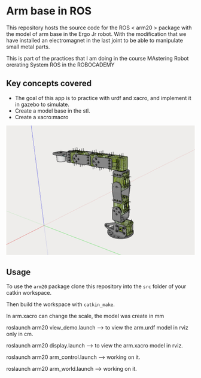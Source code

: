 # Arm base in ROS #

This repository hosts the source code for the ROS < arm20 > package with the model of arm base in the Ergo Jr robot. With the modification that we have installed an electromagnet in the last joint to be able to manipulate small metal parts.

This is part of the practices that I am doing in the course MAstering Robot orerating System ROS in the ROBOCADEMY


## Key concepts covered ##
- The goal of this app is to practice with urdf and xacro, and implement it in gazebo to simulate.
- Create a model base in the stl.
- Create a xacro:macro


![image info](./arm20/pictures/model.png)



## Usage ## 


To use the `arm20` package clone this repository into the `src` folder of your catkin workspace.

Then build the workspace with `catkin_make`.


In arm.xacro can change the scale, the model was create in mm

roslaunch arm20 view_demo.launch --> to view the arm.urdf model in rviz only in cm.

roslaunch arm20 display.launch   --> to view the arm.xacro model in rviz.

roslaunch arm20 arm_control.launch --> working on it.

roslaunch arm20 arm_world.launch  --> working on it. 




